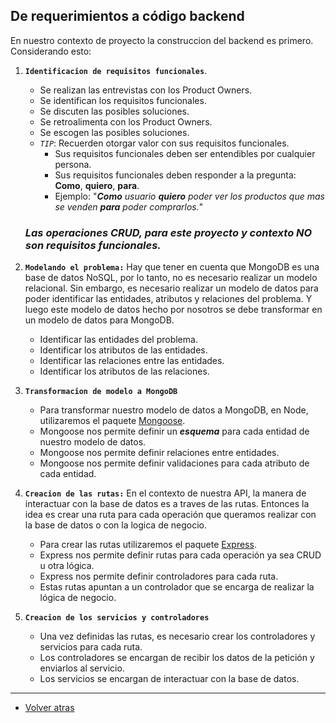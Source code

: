 ## De requerimientos a código backend

En nuestro contexto de proyecto la construccion del backend es primero. Considerando esto:

1. **`Identificacion de requisitos funcionales`**.
    - Se realizan las entrevistas con los Product Owners.
    - Se identifican los requisitos funcionales.
    - Se discuten las posibles soluciones.
    - Se retroalimenta con los Product Owners.
    - Se escogen las posibles soluciones.
    - _`TIP`_: Recuerden otorgar valor con sus requisitos funcionales.
      - Sus requisitos funcionales deben ser entendibles por cualquier persona.
      - Sus requisitos funcionales deben responder a la pregunta: **Como**, **quiero**, **para**.
      - Ejemplo: "_**Como** usuario **quiero** poder ver los productos que mas se venden **para** poder comprarlos._"
    ### *Las operaciones CRUD, para este proyecto y contexto NO son requisitos funcionales.*
2. **`Modelando el problema:`**
   Hay que tener en cuenta que MongoDB es una base de datos NoSQL, por lo tanto, no es necesario realizar un modelo relacional. 
   Sin embargo, es necesario realizar un modelo de datos para poder identificar las entidades, atributos y relaciones del problema.
   Y luego este modelo de datos hecho por nosotros se debe transformar en un modelo de datos para MongoDB.
      - Identificar las entidades del problema.
      - Identificar los atributos de las entidades.
      - Identificar las relaciones entre las entidades.
      - Identificar los atributos de las relaciones.

3. **`Transformacion de modelo a MongoDB`**

   - Para transformar nuestro modelo de datos a MongoDB, en Node, utilizaremos el paquete [Mongoose](https://mongoosejs.com/).
   - Mongoose nos permite definir un _**esquema**_ para cada entidad de nuestro modelo de datos.
   - Mongoose nos permite definir relaciones entre entidades.
   - Mongoose nos permite definir validaciones para cada atributo de cada entidad.
   
4. **`Creacion de las rutas:`** En el contexto de nuestra API, la manera de interactuar con la base de datos es a traves de las rutas.
   Entonces la idea es crear una ruta para cada operación que queramos realizar con la base de datos o con la logica de negocio.
      - Para crear las rutas utilizaremos el paquete [Express](https://expressjs.com/).
      - Express nos permite definir rutas para cada operación ya sea CRUD u otra lógica.
      - Express nos permite definir controladores para cada ruta.
      - Estas rutas apuntan a un controlador que se encarga de realizar la lógica de negocio.

5. **`Creacion de los servicios y controladores`** 
   - Una vez definidas las rutas, es necesario crear los controladores y servicios para cada ruta.
   - Los controladores se encargan de recibir los datos de la petición y enviarlos al servicio.
   - Los servicios se encargan de interactuar con la base de datos.
    





____
- [Volver atras](../ReqToCode.md)
